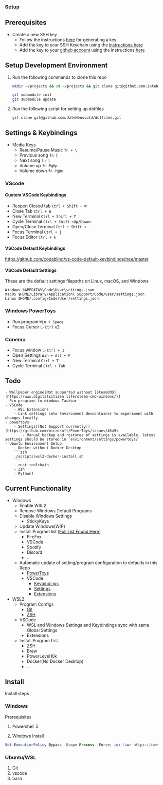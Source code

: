 ### Setup

## Prerequisites

<!-- 1 FireFox using this [link](https://www.mozilla.org/en-US/firefox/new/)

1 WSL2 by following the instructions [here](https://learn.microsoft.com/en-us/windows/wsl/install)

1 VSCode by following the instructions [here](https://code.visualstudio.com/download) -->

<!-- 1. Open VSCode and install the [WSL extension](https://marketplace.visualstudio.com/items?itemName=ms-vscode-remote.remote-wsl)

    - Open a WSL2 terminal in vscode by hitting the keys `"Ctrl" + "Shift" + "P"` or by opening `View -> Command Palette` and running the command
        - `WSL: Connect to WSL` -->
- Create a new SSH key
    - Follow the instructions [here](https://docs.github.com/en/authentication/connecting-to-github-with-ssh/generating-a-new-ssh-key-and-adding-it-to-the-ssh-agent?platform=linux#generating-a-new-ssh-key) for generating a key
    - Add the key to your SSH Keychain using the [instructions here](https://docs.github.com/en/authentication/connecting-to-github-with-ssh/generating-a-new-ssh-key-and-adding-it-to-the-ssh-agent?platform=linux#adding-your-ssh-key-to-the-ssh-agent)
    - Add the key to your [github account](https://github.com/settings/keys) using the instructions [here](https://docs.github.com/en/authentication/connecting-to-github-with-ssh/adding-a-new-ssh-key-to-your-github-account#adding-a-new-ssh-key-to-your-account)

## Setup Development Environment

1. Run the following commands to clone this repo
    ```zsh
    mkdir ~/projects && cd ~/projects && git clone git@github.com:JateNensvold/environment.git

    git submodule init
    git submodule update
    ```

1. Run the following script for setting up dotfiles
    ```zsh
    git clone git@github.com:JateNensvold/dotfiles.git
    ```

## Settings & Keybindings

- Media Keys
    - Resume/Pause Music `fn + \`
    - Previous song `fn [`
    - Next song `fn ]`
    - Volume up `fn PgUp`
    - Volume down `fn PgDn`

### VScode
#### Custom VSCode Keybindings
- Reopen Closed tab
    `Ctrl + Shift + W`
- Close Tab
    `Ctrl + W`
- New Terminal
    `Ctrl + Shift + T`
- Cycle Terminal
    `Ctrl + Shift <Up/Down>`
- Open/Close Terminal
    `Ctrl + Shift + . `
- Focus Terminal
    `Ctrl + j`
- Focus Editor
    `Ctrl + k`
#### VSCode Default Keybindings
https://github.com/codebling/vs-code-default-keybindings/tree/master

#### VSCode Default Settings
These are the default settings filepaths on Linux, macOS, and Windows
```
Windows %APPDATA%\Code\User\settings.json
macOS $HOME/Library/Application\ Support/Code/User/settings.json
Linux $HOME/.config/Code/User/settings.json
```

### Windows PowerToys


- Run program
    `Win + Space`
- Focus Cursor
    `L-Ctrl` x2

### Conemu
- Focus window
    `L-Ctrl + 1`
- Open Settings
    `Win + Alt + P`
- New Terminal
    `Ctrl + T`
- Cycle Terminal
    `Ctrl + Tab`
## Todo

    - Wallpaper engine[Not supported without [SteamCMD](https://www.digitalcitizen.life/steam-cmd-windows/)]
    - Pin programs to windows Taskbar
    - VSCode
        - WSL Extensions
        - Link settings into Environment devcontainer to experiment with changes locally
    - powertoys
        - Settings[[Not Support currently]](https://github.com/microsoft/PowerToys/issues/4649)
            - Manual backup and restores of settings is available, latest settings should be stored in `environment/settings/powertoys/`
    - Ubuntu Environment Setup
        - Docker without Docker Desktop
        ```zsh
        ./scripts/wsl2-docker-install.sh
        ```
        - rust toolchain
        - Zsh
        - Python?

## Current Functionality
- Windows
    - Enable WSL2
    - Remove Windows Default Programs
    - Disable Windows Settings
        - StickyKeys
    - Update Windows(WIP)
    - Install Program list [[Full List Found Here]](scripts/windows/windows-tools.json)
        - FireFox
        - VSCode
        - Spotify
        - Discord
        - ...
    - Automatic update of setting/program configuration to defaults in this Repo
        - [PowerToys](settings/powertoys/settings.ptb)
        - VSCode
            - [Keybindings](settings/vscode/keybindings.json)
            - [Settings](settings/vscode/settings.json)
            - [Extensions](settings/vscode/global-extensions.json)
- WSL2
    - Program Configs
        - [Git](settings/dotfile_settings/.gitconfig)
        - [ZSH](settings/dotfile_settings/.zhrc)
    - VSCode
        - WSL and Windows Settings and Keybindings sync with same Global Settings
        - Extensions
    - Install Program List
        - ZSH
        - Brew
        - PowerLevel10k
        - Docker(No Docker Desktop)
        - ...
## Install
Install steps

### Windows

Prerequisites
1. Powershell 5


1. Windows Install
```ps1
Set-ExecutionPolicy Bypass -Scope Process -Force; iex (iwr https://raw.githubusercontent.com/JateNensvold/environment/master/windows-install.ps1 -Headers @{"Cache-Control" = "no-cache" }).Content
```

### Ubuntu/WSL
1. Git
2. vscode
3. bash